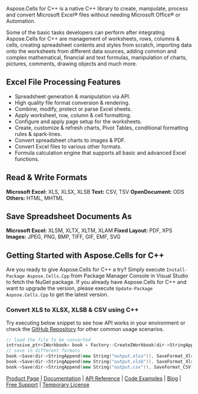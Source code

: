 Aspose.Cells for C++ is a native C++ library to create, manipulate, process and convert Microsoft Excel® files without needing Microsoft Office® or Automation.

Some of the basic tasks developers can perform after integrating Aspose.Cells for C++ are management of worksheets, rows, columns & cells, creating spreadsheet contents and styles from scratch, importing data onto the worksheets from different data sources, adding common and complex mathematical, financial and text formulas, manipulation of charts, pictures, comments, drawing objects and much more.

## Excel File Processing Features
- Spreadsheet generation & manipulation via API.
- High quality file format conversion & rendering.
- Combine, modify, protect or parse Excel sheets.
- Apply worksheet, row, column & cell formatting.
- Configure and apply page setup for the worksheets.
- Create, customize & refresh charts, Pivot Tables, conditional formatting rules & spark-lines.
- Convert spreadsheet charts to images & PDF.
- Convert Excel files to various other formats.
- Formula calculation engine that supports all basic and advanced Excel functions.

## Read & Write Formats
**Microsoft Excel:** XLS, XLSX, XLSB
**Text:** CSV, TSV
**OpenDocument:** ODS
**Others:** HTML, MHTML 

## Save Spreadsheet Documents As
**Microsoft Excel:** XLSM, XLTX, XLTM, XLAM
**Fixed Layout:** PDF, XPS
**Images:** JPEG, PNG, BMP, TIFF, GIF, EMF, SVG

## Getting Started with Aspose.Cells for C++
Are you ready to give Aspose.Cells for C++ a try? Simply execute `Install-Package Aspose.Cells.Cpp` from Package Manager Console in Visual Studio to fetch the NuGet package. If you already have Aspose.Cells for C++ and want to upgrade the version, please execute `Update-Package Aspose.Cells.Cpp` to get the latest version.


### Convert XLS to XLSX, XLSB & CSV using C++
Try executing below snippet to see how API works in your environment or check the [GitHub Repository](https://github.com/aspose-cells/Aspose.Cells-for-C) for other common usage scenarios. 

```c++
// load the file to be converted
intrusive_ptr<IWorkbook> book = Factory::CreateIWorkbook(dir->StringAppend(new String("template.xls")));
// save in different formats
book->Save(dir->StringAppend(new String("output.xlsx")), SaveFormat_Xlsx);
book->Save(dir->StringAppend(new String("output.xlsb")), SaveFormat_Xlsb);
book->Save(dir->StringAppend(new String("output.csv")), SaveFormat_CSV);
```

[Product Page](https://products.aspose.com/cells/cpp) | [Documentation](https://docs.aspose.com/display/cellscpp/Home) | [API Reference](https://apireference.aspose.com/cpp/cells) | [Code Examples](https://github.com/aspose-cells/Aspose.Cells-for-C) | [Blog](https://blog.aspose.com/category/cells/) | [Free Support](https://forum.aspose.com/c/cells) |  [Temporary License](https://purchase.aspose.com/temporary-license)